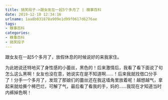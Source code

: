 ```yaml
---
title: 搞笑段子->跟女友在一起5个多月了 | 糗事百科
date: 2019-12-10 12:34:16
urlname: 1aa8b031878a909e1d99f0617d6276ae
tags: 
- 糗事百科
categories:
- 糗事百科
- 搞笑段子
---
```

跟女友在一起5个多月了，放假休息的时候说好的来我家住。

为此她说还特地买了身性感的小蕾丝，黑色的！后来激情后，我看了看下面说了句怎么这么黑啊！女友也没在意，她说实在是不知道啊……！后来我就找借口分手了！分手一个多月了，发现了那娘们的蕾丝还在我这墙角里放着呢！越想越气，拿起来就给撕个稀巴烂，可解了气，最后看了看我的手，妈的……我现在才知道当时内裤掉色啊！



